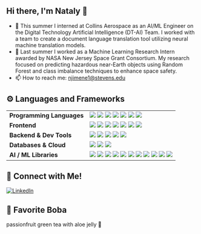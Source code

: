 ## Hi there, I'm Nataly 👋

- 🚀 This summer I interned at Collins Aerospace as an AI/ML Engineer on the Digital Technology Artificial Intelligence (DT-AI) Team. I worked with a team to create a document language translation tool utilizing neural machine translation models. 
- 🔭 Last summer I worked as a Machine Learning Research Intern awarded by NASA New Jersey Space Grant Consortium. My research focused on predicting hazardous near-Earth objects using Random Forest and class imbalance techniques to enhance space safety.
- 📫 How to reach me: njimene1@stevens.edu

## ⚙️ Languages and Frameworks

<table>
  <tr>
    <td><strong>Programming Languages</strong></td>
    <td>
      <img src="https://img.shields.io/badge/C-%2300599C.svg?style=flat-square&logo=c&logoColor=white"/>
      <img src="https://img.shields.io/badge/C++-%2300599C.svg?style=flat-square&logo=c%2B%2B&logoColor=white"/>
      <img src="https://img.shields.io/badge/Java-%23ED8B00.svg?style=flat-square&logo=openjdk&logoColor=white"/>
      <img src="https://img.shields.io/badge/Python-3670A0?style=flat-square&logo=python&logoColor=ffdd54"/>
      <img src="https://img.shields.io/badge/JavaScript-%23323330.svg?style=flat-square&logo=javascript&logoColor=%23F7DF1E"/>
      <img src="https://img.shields.io/badge/SQL-4479A1.svg?style=flat-square&logo=postgresql&logoColor=white"/>
      <img src="https://img.shields.io/badge/R-%23276DC3.svg?logo=r&logoColor=white"/>
    </td>
  </tr>

  <tr>
    <td><strong>Frontend</strong></td>
    <td>
      <img src="https://img.shields.io/badge/React-%2320232a.svg?style=flat-square&logo=react&logoColor=%2361DAFB"/>
      <img src="https://img.shields.io/badge/Next.js-000000?style=flat-square&logo=next.js&logoColor=white"/>
      <img src="https://img.shields.io/badge/CSS-639?logo=css&logoColor=fff"/>
      <img src="https://img.shields.io/badge/HTML-%23E34F26.svg?logo=html5&logoColor=white"/>
      <img src="https://img.shields.io/badge/three.js-000000?style=flat-square&logo=three.js&logoColor=white"/>
      <img src="https://img.shields.io/badge/OpenGL-5586A4?style=flat-square&logo=opengl&logoColor=white"/>
      <img src="https://img.shields.io/badge/Streamlit-FF4B4B?style=flat-square&logo=streamlit&logoColor=white"/>
    </td>
  </tr>

  <tr>
    <td><strong>Backend & Dev Tools</strong></td>
    <td>
      <img src="https://img.shields.io/badge/Node.js-339933?style=flat-square&logo=node.js&logoColor=white"/>
      <img src="https://img.shields.io/badge/Express.js-404D59?style=flat-square&logo=express&logoColor=white"/>
      <img src="https://img.shields.io/badge/Flask-000000.svg?style=flat-square&logo=flask&logoColor=white"/>
      <img src="https://img.shields.io/badge/Postman-FF6C37?style=flat-square&logo=postman&logoColor=white"/>
      <img src="https://img.shields.io/badge/Docker-2496ED?style=flat-square&logo=docker&logoColor=white"/>
    </td>
  </tr>

  <tr>
    <td><strong>Databases & Cloud</strong></td>
    <td>
      <img src="https://img.shields.io/badge/MongoDB-47A248?style=flat-square&logo=mongodb&logoColor=white"/>
      <img src="https://img.shields.io/badge/AWS-232F3E?style=flat-square&logo=amazon-aws&logoColor=white"/>
      <img src="https://img.shields.io/badge/PostgreSQL-4169E1?style=flat-square&logo=postgresql&logoColor=white"/>
    </td>
  </tr>

  <tr>
    <td><strong>AI / ML Libraries</strong></td>
      <td>
        <img src="https://img.shields.io/badge/NumPy-013243?style=flat-square&logo=numpy&logoColor=white"/>
        <img src="https://img.shields.io/badge/Pandas-150458?style=flat-square&logo=pandas&logoColor=white"/>
        <img src="https://img.shields.io/badge/Scikit--Learn-F7931E?style=flat-square&logo=scikitlearn&logoColor=white"/>
        <img src="https://img.shields.io/badge/Matplotlib-11557C?style=flat-square&logo=matplotlib&logoColor=white"/>
        <img src="https://img.shields.io/badge/Seaborn-76B900?style=flat-square&logo=python&logoColor=white"/>
        <img src="https://img.shields.io/badge/OpenCV-5C3EE8?style=flat-square&logo=opencv&logoColor=white"/>
        <img src="https://img.shields.io/badge/PyTorch-EE4C2C?style=flat-square&logo=pytorch&logoColor=white"/>
        <img src="https://img.shields.io/badge/TensorFlow-FF6F00?style=flat-square&logo=tensorflow&logoColor=white"/>
        <img src="https://img.shields.io/badge/Keras-D00000?style=flat-square&logo=keras&logoColor=white"/>
        <img src="https://img.shields.io/badge/Hugging%20Face-FFD21E?style=flat-square&logo=huggingface&logoColor=black"/>
        <img src="https://img.shields.io/badge/Docling-4B8BBE?style=flat-square&logo=python&logoColor=white"/>
      </td>
  </tr>
</table>

## 🤝 Connect with Me!

[![LinkedIn](https://img.shields.io/badge/LinkedIn-%230077B5.svg?style=for-the-badge&logo=linkedin&logoColor=white)](https://www.linkedin.com/in/nataly-jimenez/)

## 🧋 Favorite Boba

passionfruit green tea with aloe jelly 🌱

<!--**natalyjc/natalyjc** is a ✨ _special_ ✨ repository because its `README.md` (this file) appears on your GitHub profile.

Here are some ideas to get you started:

- 🔭 I’m currently working on ...
- 🌱 I’m currently learning ...
- 👯 I’m looking to collaborate on ...
- 🤔 I’m looking for help with ...
- 💬 Ask me about ...
- 📫 How to reach me: ...
- 😄 Pronouns: ...
- ⚡ Fun fact: ...
--!>
